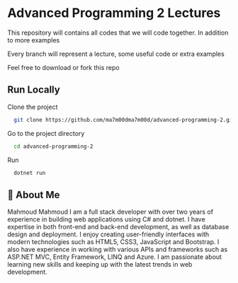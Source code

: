 # Advanced Programming 2 Lectures
This repository will contains all codes that we will code together.
In addition to more examples

Every branch will represent a lecture, some useful code or extra examples 

Feel free to download or fork this repo

## Run Locally

Clone the project

```bash
  git clone https://github.com/ma7m00dma7m00d/advanced-programming-2.git
```

Go to the project directory

```bash
  cd advanced-programming-2
```

Run

```bash
  dotnet run
```

## 🚀 About Me
Mahmoud Mahmoud
I am a full stack developer with over two years of experience in building web applications using C# and dotnet.
I have expertise in both front-end and back-end development, as well as database design and deployment.
I enjoy creating user-friendly interfaces with modern technologies such as HTML5, CSS3, JavaScript and Bootstrap.
I also have experience in working with various APIs and frameworks such as ASP.NET MVC, Entity Framework, LINQ and Azure.
I am passionate about learning new skills and keeping up with the latest trends in web development.